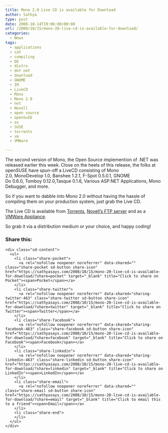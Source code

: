 ```yaml
---
title: Mono 2.0 Live CD is available for Download
author: Sathya
type: post
date: 2008-10-14T19:06:08+00:00
url: /2008/10/15/mono-20-live-cd-is-available-for-download/
categories:
  - News
tags:
  - applications
  - cat
  - compiling
  - DE
  - distro
  - dot net
  - download
  - GNOME
  - IM
  - LiveCD
  - Mono
  - Mono 2.0
  - net
  - Novell
  - open source
  - openSuSE
  - os
  - SUSE
  - torrents
  - vm
  - VMWare

---
```

The second version of Mono, the Open Source implemention of .NET was released earlier this week. Close on the heels of this release, the folks at openSUSE have spun-off a LiveCD consisting of Mono 2.0, MonoDevelop 1.0, Banshee 1.2.1, F-Spot 0.5.0.1, GNOME Do 0.6.0, Tomboy 0.12.0,Tasque 0.1.6, Various ASP.NET Applications, Mono Debugger, and more.

So if you want to dabble into Mono 2.0 without having the hassle of compiling them on your production system, just grab the Live CD.

The Live CD is available from [Torrents][1], [Novell&#8217;s FTP server][2] and as a [VMWare Appliance][3].

So grab it via a distribution medium or your choice, and happy coding!

<div class="sharedaddy sd-sharing-enabled">
  <div class="robots-nocontent sd-block sd-social sd-social-icon-text sd-sharing">
    <h3 class="sd-title">
      Share this:
    </h3>
    
    <div class="sd-content">
      <ul>
        <li class="share-pocket">
          <a rel="nofollow noopener noreferrer" data-shared="" class="share-pocket sd-button share-icon" href="https://sathyasays.com/2008/10/15/mono-20-live-cd-is-available-for-download/?share=pocket" target="_blank" title="Click to share on Pocket"><span>Pocket</span></a>
        </li>
        <li class="share-twitter">
          <a rel="nofollow noopener noreferrer" data-shared="sharing-twitter-463" class="share-twitter sd-button share-icon" href="https://sathyasays.com/2008/10/15/mono-20-live-cd-is-available-for-download/?share=twitter" target="_blank" title="Click to share on Twitter"><span>Twitter</span></a>
        </li>
        <li class="share-facebook">
          <a rel="nofollow noopener noreferrer" data-shared="sharing-facebook-463" class="share-facebook sd-button share-icon" href="https://sathyasays.com/2008/10/15/mono-20-live-cd-is-available-for-download/?share=facebook" target="_blank" title="Click to share on Facebook"><span>Facebook</span></a>
        </li>
        <li class="share-linkedin">
          <a rel="nofollow noopener noreferrer" data-shared="sharing-linkedin-463" class="share-linkedin sd-button share-icon" href="https://sathyasays.com/2008/10/15/mono-20-live-cd-is-available-for-download/?share=linkedin" target="_blank" title="Click to share on LinkedIn"><span>LinkedIn</span></a>
        </li>
        <li class="share-email">
          <a rel="nofollow noopener noreferrer" data-shared="" class="share-email sd-button share-icon" href="https://sathyasays.com/2008/10/15/mono-20-live-cd-is-available-for-download/?share=email" target="_blank" title="Click to email this to a friend"><span>Email</span></a>
        </li>
        <li class="share-end">
        </li>
      </ul>
    </div>
  </div>
</div>

 [1]: http://ftp.novell.com/pub/mono/livecd/Mono-2.0-2_openSUSE-11.0.iso.torrent
 [2]: http://ftp.novell.com/pub/mono/livecd/Mono-2.0-2_openSUSE-11.0.iso
 [3]: http://ftp.novell.com/pub/mono/vmware/Mono-2.0-2_openSUSE-11.0.zip.torrent